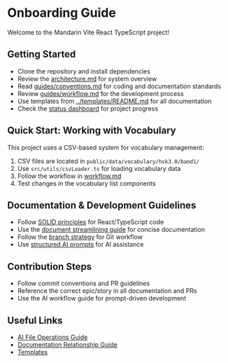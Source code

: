 # Onboarding Guide

Welcome to the Mandarin Vite React TypeScript project!

## Getting Started

- Clone the repository and install dependencies
- Review the [architecture.md](../architecture.md) for system overview
- Read [guides/conventions.md](conventions.md) for coding and documentation standards
- Review [guides/workflow.md](workflow.md) for the development process
- Use templates from [../templates/README.md](../templates/README.md) for all documentation
- Check the [status dashboard](../status-dashboard.md) for project progress

## Quick Start: Working with Vocabulary

This project uses a CSV-based system for vocabulary management:

1. CSV files are located in `public/data/vocabulary/hsk3.0/band1/`
2. Use `src/utils/csvLoader.ts` for loading vocabulary data
3. Follow the workflow in [workflow.md](workflow.md#csv-vocabulary-management)
4. Test changes in the vocabulary list components

## Documentation & Development Guidelines

- Follow [SOLID principles](solid-principles.md) for React/TypeScript code
- Use the [document streamlining guide](document-streamlining.md) for concise documentation
- Follow the [branch strategy](branch-strategy.md) for Git workflow
- Use [structured AI prompts](structured-ai-prompts.md) for AI assistance

## Contribution Steps

- Follow commit conventions and PR guidelines
- Reference the correct epic/story in all documentation and PRs
- Use the AI workflow guide for prompt-driven development

## Useful Links

- [AI File Operations Guide](ai-file-operations.md)
- [Documentation Relationship Guide](documentation-relationship-guide.md)
- [Templates](../templates/README.md)
